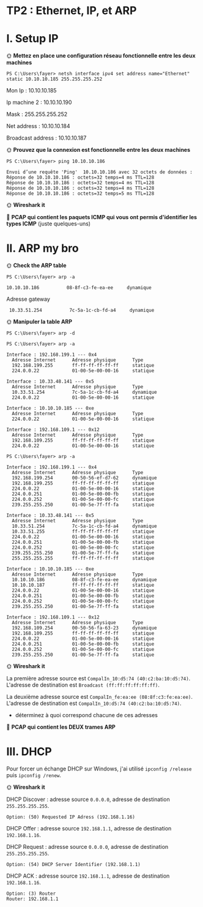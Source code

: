 # TP2 : Ethernet, IP, et ARP

# I. Setup IP

🌞 **Mettez en place une configuration réseau fonctionnelle entre les deux machines**
```
PS C:\Users\fayer> netsh interface ipv4 set address name="Ethernet" static 10.10.10.185 255.255.255.252
```
Mon Ip : 10.10.10.185

Ip machine 2 : 10.10.10.190

Mask : 255.255.255.252

Net address : 10.10.10.184

Broadcast address : 10.10.10.187

🌞 **Prouvez que la connexion est fonctionnelle entre les deux machines**
```
PS C:\Users\fayer> ping 10.10.10.186

Envoi d’une requête 'Ping'  10.10.10.186 avec 32 octets de données :
Réponse de 10.10.10.186 : octets=32 temps=4 ms TTL=128
Réponse de 10.10.10.186 : octets=32 temps=4 ms TTL=128
Réponse de 10.10.10.186 : octets=32 temps=4 ms TTL=128
Réponse de 10.10.10.186 : octets=32 temps=5 ms TTL=128
```
🌞 **Wireshark it**

🦈 **PCAP qui contient les paquets ICMP qui vous ont permis d'identifier les types ICMP** (juste quelques-uns)

# II. ARP my bro

🌞 **Check the ARP table**
```
PS C:\Users\fayer> arp -a
```
```
10.10.10.186          08-8f-c3-fe-ea-ee     dynamique
```
Adresse gateway
```
 10.33.51.254          7c-5a-1c-cb-fd-a4     dynamique
 ```

🌞 **Manipuler la table ARP**

```
PS C:\Users\fayer> arp -d
```
```
PS C:\Users\fayer> arp -a

Interface : 192.168.199.1 --- 0x4
  Adresse Internet      Adresse physique      Type
  192.168.199.255       ff-ff-ff-ff-ff-ff     statique
  224.0.0.22            01-00-5e-00-00-16     statique

Interface : 10.33.48.141 --- 0x5
  Adresse Internet      Adresse physique      Type
  10.33.51.254          7c-5a-1c-cb-fd-a4     dynamique
  224.0.0.22            01-00-5e-00-00-16     statique

Interface : 10.10.10.185 --- 0xe
  Adresse Internet      Adresse physique      Type
  224.0.0.22            01-00-5e-00-00-16     statique

Interface : 192.168.109.1 --- 0x12
  Adresse Internet      Adresse physique      Type
  192.168.109.255       ff-ff-ff-ff-ff-ff     statique
  224.0.0.22            01-00-5e-00-00-16     statique
```
```
PS C:\Users\fayer> arp -a

Interface : 192.168.199.1 --- 0x4
  Adresse Internet      Adresse physique      Type
  192.168.199.254       00-50-56-ef-d7-62     dynamique
  192.168.199.255       ff-ff-ff-ff-ff-ff     statique
  224.0.0.22            01-00-5e-00-00-16     statique
  224.0.0.251           01-00-5e-00-00-fb     statique
  224.0.0.252           01-00-5e-00-00-fc     statique
  239.255.255.250       01-00-5e-7f-ff-fa     statique

Interface : 10.33.48.141 --- 0x5
  Adresse Internet      Adresse physique      Type
  10.33.51.254          7c-5a-1c-cb-fd-a4     dynamique
  10.33.51.255          ff-ff-ff-ff-ff-ff     statique
  224.0.0.22            01-00-5e-00-00-16     statique
  224.0.0.251           01-00-5e-00-00-fb     statique
  224.0.0.252           01-00-5e-00-00-fc     statique
  239.255.255.250       01-00-5e-7f-ff-fa     statique
  255.255.255.255       ff-ff-ff-ff-ff-ff     statique

Interface : 10.10.10.185 --- 0xe
  Adresse Internet      Adresse physique      Type
  10.10.10.186          08-8f-c3-fe-ea-ee     dynamique
  10.10.10.187          ff-ff-ff-ff-ff-ff     statique
  224.0.0.22            01-00-5e-00-00-16     statique
  224.0.0.251           01-00-5e-00-00-fb     statique
  224.0.0.252           01-00-5e-00-00-fc     statique
  239.255.255.250       01-00-5e-7f-ff-fa     statique

Interface : 192.168.109.1 --- 0x12
  Adresse Internet      Adresse physique      Type
  192.168.109.254       00-50-56-fa-63-23     dynamique
  192.168.109.255       ff-ff-ff-ff-ff-ff     statique
  224.0.0.22            01-00-5e-00-00-16     statique
  224.0.0.251           01-00-5e-00-00-fb     statique
  224.0.0.252           01-00-5e-00-00-fc     statique
  239.255.255.250       01-00-5e-7f-ff-fa     statique
  ```

🌞 **Wireshark it**

La première adresse source est ```CompalIn_10:d5:74 (40:c2:ba:10:d5:74)```. L'adresse de destination est ```Broadcast (ff:ff:ff:ff:ff:ff)```.

La deuxième adresse source est ```CompalIn_fe:ea:ee (08:8f:c3:fe:ea:ee)```. L'adresse de destination est ```CompalIn_10:d5:74 (40:c2:ba:10:d5:74)```.
  - déterminez à quoi correspond chacune de ces adresses

🦈 **PCAP qui contient les DEUX trames ARP**

# III. DHCP
Pour forcer un échange DHCP sur Windows, j'ai utilisé ```ipconfig /release``` puis ```ipconfig /renew```.

🌞 **Wireshark it**

DHCP Discover : adresse source ```0.0.0.0```, adresse de destination ```255.255.255.255```.
```
Option: (50) Requested IP Adress (192.168.1.16)
```

DHCP Offer : adresse source ```192.168.1.1```, adresse de destination ```192.168.1.16```.

DHCP Request : adresse source ```0.0.0.0```, adresse de destination ```255.255.255.255```.
```
Option: (54) DHCP Server Identifier (192.168.1.1)
```
DHCP ACK : adresse source ````192.168.1.1````, adresse de destination ```192.168.1.16```.
```
Option: (3) Router
Router: 192.168.1.1
```